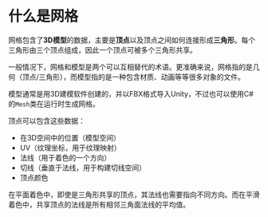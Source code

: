 # 什么是网格

网格包含了**3D模型**的数据，主要是**顶点**以及顶点之间如何连接形成**三角形**。每个三角形由三个顶点组成，因此一个顶点可被多个三角形共享。

一般情况下，网格和模型是两个可以互相替代的术语。更准确来说，网格指的是几何（顶点/三角形），而模型指的是一种包含材质、动画等等很多对象的文件。

模型通常是用3D建模软件创建的，并以FBX格式导入Unity，不过也可以使用C#的`Mesh`类在运行时生成网格。

顶点可以包含这些数据：

- 在3D空间中的位置（模型空间）
- UV（纹理坐标，用于纹理映射）
- 法线（用于着色的一个方向）
- 切线（垂直于法线，用于构建切线空间）
- 顶点颜色

在平面着色中，即使是三角形共享的顶点，其法线也需要指向不同方向。而在平滑着色中，共享顶点的法线是所有相邻三角面法线的平均值。

